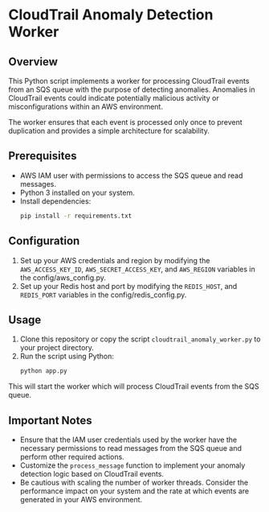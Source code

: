# CloudTrail Anomaly Detection Worker

## Overview
This Python script implements a worker for processing CloudTrail events from an SQS queue with the purpose of detecting anomalies. Anomalies in CloudTrail events could indicate potentially malicious activity or misconfigurations within an AWS environment.

The worker ensures that each event is processed only once to prevent duplication and provides a simple architecture for scalability.

## Prerequisites
- AWS IAM user with permissions to access the SQS queue and read messages.
- Python 3 installed on your system.
- Install dependencies:
    ```bash
    pip install -r requirements.txt
    ```

## Configuration
1. Set up your AWS credentials and region by modifying the `AWS_ACCESS_KEY_ID`, `AWS_SECRET_ACCESS_KEY`, and `AWS_REGION` variables in the config/aws_config.py.
2. Set up your Redis host and port by modifying the `REDIS_HOST`, and `REDIS_PORT` variables in the config/redis_config.py.

## Usage
1. Clone this repository or copy the script `cloudtrail_anomaly_worker.py` to your project directory.
2. Run the script using Python:
    ```bash
    python app.py
    ```
This will start the worker which will process CloudTrail events from the SQS queue.

## Important Notes
- Ensure that the IAM user credentials used by the worker have the necessary permissions to read messages from the SQS queue and perform other required actions.
- Customize the `process_message` function to implement your anomaly detection logic based on CloudTrail events.
- Be cautious with scaling the number of worker threads. Consider the performance impact on your system and the rate at which events are generated in your AWS environment.

